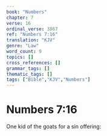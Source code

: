 ```yaml
---
book: "Numbers"
chapter: 7
verse: 16
ordinal_verse: 3867
ref: "Numbers 7:16"
translation: "KJV"
genre: "Law"
word_count: 9
topics: []
cross_references: []
grammar_tags: []
thematic_tags: []
tags: ["Bible","KJV","Numbers"]
---
```


# Numbers 7:16

One kid of the goats for a sin offering:
